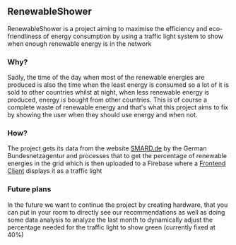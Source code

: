 ## RenewableShower
RenewableShower is a project aiming to maximise 
the efficiency and eco-friendliness of energy consumption by using a
traffic light system to show when enough renewable energy is in the network

### Why?
Sadly, the time of the day when most of the renewable energies are
produced is also the time when the least energy is consumed so a lot of
it is sold to other countries whilst at night, when less renewable energy
is produced, energy is bought from other countries. This is of course a
complete waste of renewable energy and that's what this project aims to fix
by showing the user when they should use energy and when not.

### How?
The project gets its data from the website [SMARD.de](https://smard.de) 
by the German Bundesnetzagentur and processes that to get the percentage
of renewable energies in the grid which is then uploaded to a Firebase
where a [Frontend Client](https://github.com/Linus-Cyber/EnergieAmpel)
displays it as a traffic light

### Future plans
In the future we want to continue the project by creating hardware,
that you can put in your room to directly see our recommendations
as well as doing some data analysis to analyze the last month to
dynamically adjust the percentage needed for the traffic light to
show green (currently fixed at 40%)